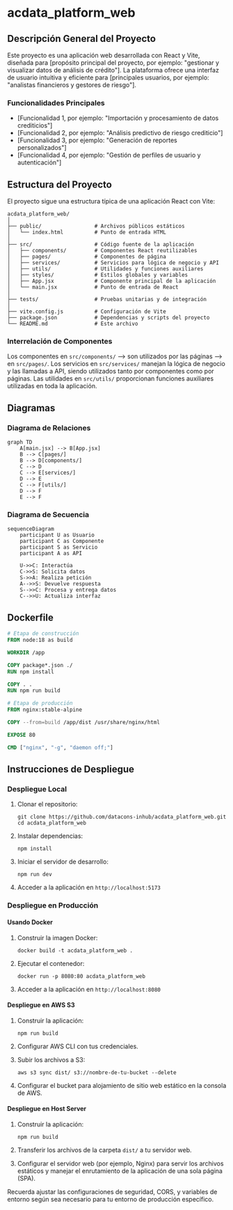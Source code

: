 # acdata_platform_web

## Descripción General del Proyecto

Este proyecto es una aplicación web desarrollada con React y Vite, diseñada para [propósito principal del proyecto, por ejemplo: "gestionar y visualizar datos de análisis de crédito"]. La plataforma ofrece una interfaz de usuario intuitiva y eficiente para [principales usuarios, por ejemplo: "analistas financieros y gestores de riesgo"].

### Funcionalidades Principales

- [Funcionalidad 1, por ejemplo: "Importación y procesamiento de datos crediticios"]
- [Funcionalidad 2, por ejemplo: "Análisis predictivo de riesgo crediticio"]
- [Funcionalidad 3, por ejemplo: "Generación de reportes personalizados"]
- [Funcionalidad 4, por ejemplo: "Gestión de perfiles de usuario y autenticación"]

## Estructura del Proyecto

El proyecto sigue una estructura típica de una aplicación React con Vite:

```
acdata_platform_web/
│
├── public/                 # Archivos públicos estáticos
│   └── index.html          # Punto de entrada HTML
│
├── src/                    # Código fuente de la aplicación
│   ├── components/         # Componentes React reutilizables
│   ├── pages/              # Componentes de página
│   ├── services/           # Servicios para lógica de negocio y API
│   ├── utils/              # Utilidades y funciones auxiliares
│   ├── styles/             # Estilos globales y variables
│   ├── App.jsx             # Componente principal de la aplicación
│   └── main.jsx            # Punto de entrada de React
│
├── tests/                  # Pruebas unitarias y de integración
│
├── vite.config.js          # Configuración de Vite
├── package.json            # Dependencias y scripts del proyecto
└── README.md               # Este archivo
```

### Interrelación de Componentes

Los componentes en `src/components/`  --> son utilizados por las páginas --> 
en `src/pages/`. Los servicios en `src/services/` manejan la lógica de negocio y las llamadas a API, siendo utilizados tanto por componentes como por páginas. Las utilidades en `src/utils/` proporcionan funciones auxiliares utilizadas en toda la aplicación.

## Diagramas

### Diagrama de Relaciones

```mermaid
graph TD
    A[main.jsx] --> B[App.jsx]
    B --> C[pages/]
    B --> D[components/]
    C --> D
    C --> E[services/]
    D --> E
    C --> F[utils/]
    D --> F
    E --> F
```

### Diagrama de Secuencia

```mermaid
sequenceDiagram
    participant U as Usuario
    participant C as Componente
    participant S as Servicio
    participant A as API

    U->>C: Interactúa
    C->>S: Solicita datos
    S->>A: Realiza petición
    A-->>S: Devuelve respuesta
    S-->>C: Procesa y entrega datos
    C-->>U: Actualiza interfaz
```

## Dockerfile

```dockerfile
# Etapa de construcción
FROM node:18 as build

WORKDIR /app

COPY package*.json ./
RUN npm install

COPY . .
RUN npm run build

# Etapa de producción
FROM nginx:stable-alpine

COPY --from=build /app/dist /usr/share/nginx/html

EXPOSE 80

CMD ["nginx", "-g", "daemon off;"]
```

## Instrucciones de Despliegue

### Despliegue Local

1. Clonar el repositorio:
   ```
   git clone https://github.com/datacons-inhub/acdata_platform_web.git
   cd acdata_platform_web
   ```

2. Instalar dependencias:
   ```
   npm install
   ```

3. Iniciar el servidor de desarrollo:
   ```
   npm run dev
   ```

4. Acceder a la aplicación en `http://localhost:5173`

### Despliegue en Producción

#### Usando Docker

1. Construir la imagen Docker:
   ```
   docker build -t acdata_platform_web .
   ```

2. Ejecutar el contenedor:
   ```
   docker run -p 8080:80 acdata_platform_web
   ```

3. Acceder a la aplicación en `http://localhost:8080`

#### Despliegue en AWS S3

1. Construir la aplicación:
   ```
   npm run build
   ```

2. Configurar AWS CLI con tus credenciales.

3. Subir los archivos a S3:
   ```
   aws s3 sync dist/ s3://nombre-de-tu-bucket --delete
   ```

4. Configurar el bucket para alojamiento de sitio web estático en la consola de AWS.

#### Despliegue en Host Server

1. Construir la aplicación:
   ```
   npm run build
   ```

2. Transferir los archivos de la carpeta `dist/` a tu servidor web.

3. Configurar el servidor web (por ejemplo, Nginx) para servir los archivos estáticos y manejar el enrutamiento de la aplicación de una sola página (SPA).

Recuerda ajustar las configuraciones de seguridad, CORS, y variables de entorno según sea necesario para tu entorno de producción específico.